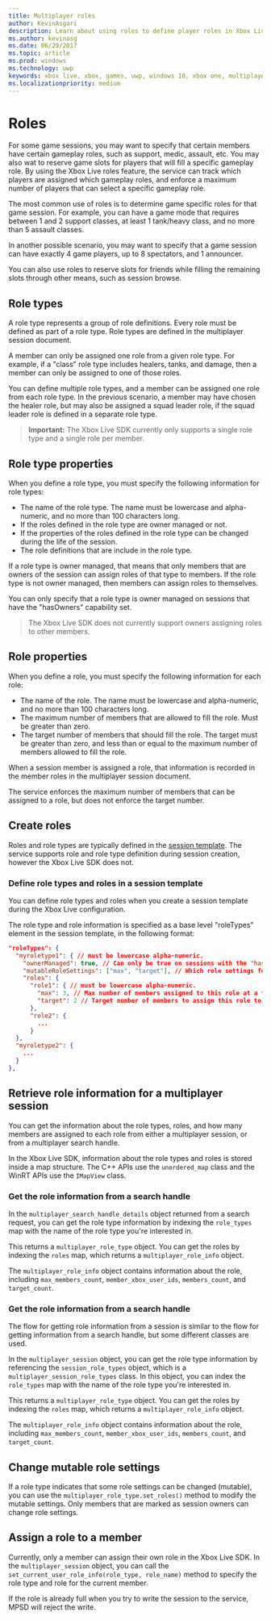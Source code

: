 ```yaml
---
title: Multiplayer roles
author: KevinAsgari
description: Learn about using roles to define player roles in Xbox Live multiplayer.
ms.author: kevinasg
ms.date: 06/29/2017
ms.topic: article
ms.prod: windows
ms.technology: uwp
keywords: xbox live, xbox, games, uwp, windows 10, xbox one, multiplayer, roles
ms.localizationpriority: medium
---
```


# Roles

For some game sessions, you may want to specify that certain members have certain gameplay roles, such as support, medic, assault, etc. You may also wat to reserve game slots for players that will fill a specific gameplay role. By using the Xbox Live roles feature, the service can track which players are assigned which gameplay roles, and enforce a maximum number of players that can select a specific gameplay role.

The most common use of roles is to determine game specific roles for that game session. For example, you can have a game mode that requires between 1 and 2 support classes, at least 1 tank/heavy class, and no more than 5 assault classes.

In another possible scenario, you may want to specify that a game session can have exactly 4 game players, up to 8 spectators, and 1 announcer.

You can also use roles to reserve slots for friends while filling the remaining slots through other means, such as session browse.

## Role types

A role type represents a group of role definitions. Every role must be defined as part of a role type. Role types are defined in the multiplayer session document.

A member can only be assigned one role from a given role type. For example, if a "class" role type includes healers, tanks, and damage, then a member can only be assigned to one of those roles.

You can define multiple role types, and a member can be assigned one role from each role type. In the previous scenario, a member may have chosen the healer role, but may also be assigned a squad leader role, if the squad leader role is defined in a separate role type.

> **Important:** The Xbox Live SDK currently only supports a single role type and a single role per member.

## Role type properties

When you define a role type, you must specify the following information for role types:

* The name of the role type. The name must be lowercase and alpha-numeric, and no more than 100 characters long.
* If the roles defined in the role type are owner managed or not.
* If the properties of the roles defined in the role type can be changed during the life of the session.
* The role definitions that are include in the role type.

If a role type is owner managed, that means that only members that are owners of the session can assign roles of that type to members. If the role type is not owner managed, then members can assign roles to themselves.

You can only specify that a role type is owner managed on sessions that have the "hasOwners" capability set.

> The Xbox Live SDK does not currently support owners assigning roles to other members.

## Role properties

When you define a role, you must specify the following information for each role:

* The name of the role. The name must be lowercase and alpha-numeric, and no more than 100 characters long.
* The maximum number of members that are allowed to fill the role. Must be greater than zero.
* The target number of members that should fill the role. The target must be greater than zero, and less than or equal to the maximum number of members allowed to fill the role.

When a session member is assigned a role, that information is recorded in the member roles in the multiplayer session document.

The service enforces the maximum number of members that can be assigned to a role, but does not enforce the target number.

## Create roles

Roles and role types are typically defined in the [session template](service-configuration/session-templates.md). The service supports role and role type definition during session creation, however the Xbox Live SDK does not.

### Define role types and roles in a session template

You can define role types and roles when you create a session template during the Xbox Live configuration.

The role type and role information is specified as a base level "roleTypes" element in the session template, in the following format:

```json
"roleTypes": {
  "myroletype1": { // must be lowercase alpha-numeric.
    "ownerManaged": true, // Can only be true on sessions with the "hasOwners" capability set. If true, only the owner of the session can assign this role to members.
    "mutableRoleSettings": ["max", "target"], // Which role settings for roles in this role type can be modified throughout the life of the session. Exclude role settings to lock them.
    "roles": {
      "role1": { // must be lowercase alpha-numeric.
        "max": 3, // Max number of members assigned to this role at a time, enforced by MPSD.
        "target": 2 // Target number of members to assign this role to. Like max, but not enforced (can be exceeded).
      },
      "role2": {
        ...
      }
  },
  "myroletype2": {
    ...
  }
},
```

## Retrieve role information for a multiplayer session

You can get the information about the role types, roles, and how many members are assigned to each role from either a multiplayer session, or from a multiplayer search handle.

In the Xbox Live SDK, information about the role types and roles is stored inside a map structure. The C++ APIs use the `unordered_map` class and the WinRT APIs use the `IMapView` class.

### Get the role information from a search handle

In the `multiplayer_search_handle_details` object returned from a search request, you can get the role type information by indexing the `role_types` map with the name of the role type you're interested in.

This returns a `multiplayer_role_type` object. You can get the roles by indexing the `roles` map, which returns a `multiplayer_role_info` object.

The `multiplayer_role_info` object contains information about the role, including `max_members_count`, `member_xbox_user_ids`, `members_count`, and `target_count`.

### Get the role information from a search handle

The flow for getting role information from a session is similar to the flow for getting information from a search handle, but some different classes are used.

In the `multiplayer_session` object, you can get the role type information by referencing the `session_role_types` object, which is a `multiplayer_session_role_types` class. In this object, you can index the `role_types` map with the name of the role type you're interested in.

This returns a `multiplayer_role_type` object. You can get the roles by indexing the `roles` map, which returns a `multiplayer_role_info` object.

The `multiplayer_role_info` object contains information about the role, including `max_members_count`, `member_xbox_user_ids`, `members_count`, and `target_count`.

## Change mutable role settings

If a role type indicates that some role settings can be changed (mutable), you can use the `multiplayer_role_type.set_roles()` method to modify the mutable settings. Only members that are marked as session owners can change role settings.

## Assign a role to a member

Currently, only a member can assign their own role in the Xbox Live SDK. In the `multiplayer_session` object, you can call the `set_current_user_role_info(role_type, role_name)` method to specify the role type and role for the current member.

If the role is already full when you try to write the session to the service, MPSD will reject the write.
